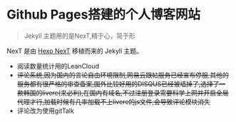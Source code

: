 # Github Pages搭建的个人博客网站

> Jekyll 主题用的是NexT,精于心，简于形

NexT 是由 [Hexo NexT](https://github.com/iissnan/hexo-theme-next) 移植而来的 Jekyll 主题。

- 阅读数量统计用的LeanCloud
- ~~评论系统,因为国内的言论自由环境限制,网易云跟帖服务已经宣布停服,其他的服务都有很严格的审查备案,国外比较好用的DISQUS已经被墙掉了,选择了一款韩国的livere(来必利),在国内有域名,不过注册登录需要科学上网并开启全局代理才行,加载时候有几率加载不上livere的js文件,会导致评论模块消失~~
- 评论改为使用gitTalk  